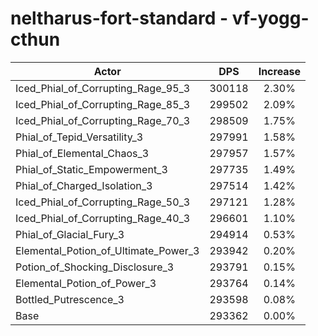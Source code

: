 # neltharus-fort-standard - vf-yogg-cthun
| Actor | DPS | Increase |
|---|:---:|:---:|
|Iced_Phial_of_Corrupting_Rage_95_3|300118|2.30%|
|Iced_Phial_of_Corrupting_Rage_85_3|299502|2.09%|
|Iced_Phial_of_Corrupting_Rage_70_3|298509|1.75%|
|Phial_of_Tepid_Versatility_3|297991|1.58%|
|Phial_of_Elemental_Chaos_3|297957|1.57%|
|Phial_of_Static_Empowerment_3|297735|1.49%|
|Phial_of_Charged_Isolation_3|297514|1.42%|
|Iced_Phial_of_Corrupting_Rage_50_3|297121|1.28%|
|Iced_Phial_of_Corrupting_Rage_40_3|296601|1.10%|
|Phial_of_Glacial_Fury_3|294914|0.53%|
|Elemental_Potion_of_Ultimate_Power_3|293942|0.20%|
|Potion_of_Shocking_Disclosure_3|293791|0.15%|
|Elemental_Potion_of_Power_3|293764|0.14%|
|Bottled_Putrescence_3|293598|0.08%|
|Base|293362|0.00%|
